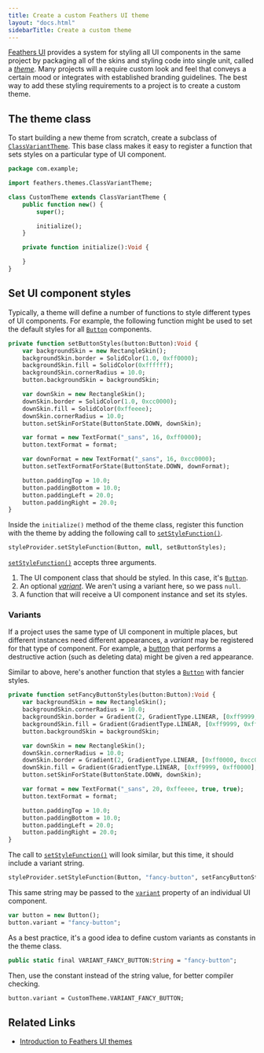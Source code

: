 ```yaml
---
title: Create a custom Feathers UI theme
layout: "docs.html"
sidebarTitle: Create a custom theme
---
```


[Feathers UI](/) provides a system for styling all UI components in the same project by packaging all of the skins and styling code into single unit, called a [_theme_](./themes.md). Many projects will a require custom look and feel that conveys a certain mood or integrates with established branding guidelines. The best way to add these styling requirements to a project is to create a custom theme.

## The theme class

To start building a new theme from scratch, create a subclass of [`ClassVariantTheme`](https://api.feathersui.com/current/feathers/themes/ClassVariantTheme.html). This base class makes it easy to register a function that sets styles on a particular type of UI component.

```haxe
package com.example;

import feathers.themes.ClassVariantTheme;

class CustomTheme extends ClassVariantTheme {
    public function new() {
        super();

        initialize();
    }

    private function initialize():Void {

    }
}
```

## Set UI component styles

Typically, a theme will define a number of functions to style different types of UI components. For example, the following function might be used to set the default styles for all [`Button`](./button.md) components.

```haxe
private function setButtonStyles(button:Button):Void {
    var backgroundSkin = new RectangleSkin();
    backgroundSkin.border = SolidColor(1.0, 0xff0000);
    backgroundSkin.fill = SolidColor(0xffffff);
    backgroundSkin.cornerRadius = 10.0;
    button.backgroundSkin = backgroundSkin;

    var downSkin = new RectangleSkin();
    downSkin.border = SolidColor(1.0, 0xcc0000);
    downSkin.fill = SolidColor(0xffeeee);
    downSkin.cornerRadius = 10.0;
    button.setSkinForState(ButtonState.DOWN, downSkin);

    var format = new TextFormat("_sans", 16, 0xff0000);
    button.textFormat = format;

    var downFormat = new TextFormat("_sans", 16, 0xcc0000);
    button.setTextFormatForState(ButtonState.DOWN, downFormat);

    button.paddingTop = 10.0;
    button.paddingBottom = 10.0;
    button.paddingLeft = 20.0;
    button.paddingRight = 20.0;
}
```

Inside the `initialize()` method of the theme class, register this function with the theme by adding the following call to [`setStyleFunction()`](https://api.feathersui.com/current/feathers/style/ClassVariantStyleProvider.html#setStyleFunction).

```haxe
styleProvider.setStyleFunction(Button, null, setButtonStyles);
```

[`setStyleFunction()`](https://api.feathersui.com/current/feathers/style/ClassVariantStyleProvider.html#setStyleFunction) accepts three arguments.

1. The UI component class that should be styled. In this case, it's [`Button`](./button.md).
2. An optional [_variant_](#variants). We aren't using a variant here, so we pass `null`.
3. A function that will receive a UI component instance and set its styles.

### Variants

If a project uses the same type of UI component in multiple places, but different instances need different appearances, a _variant_ may be registered for that type of component. For example, a [button](./button.md) that performs a destructive action (such as deleting data) might be given a red appearance.

Similar to above, here's another function that styles a [`Button`](./button.md) with fancier styles.

```haxe
private function setFancyButtonStyles(button:Button):Void {
    var backgroundSkin = new RectangleSkin();
    backgroundSkin.cornerRadius = 10.0;
    backgroundSkin.border = Gradient(2, GradientType.LINEAR, [0xff9999, 0xcc0000], [1.0, 1.0], [0, 255], 90 * Math.PI / 180);
    backgroundSkin.fill = Gradient(GradientType.LINEAR, [0xff9999, 0xff0000], [1.0, 1.0], [0, 255], 90 * Math.PI / 180);
    button.backgroundSkin = backgroundSkin;

    var downSkin = new RectangleSkin();
    downSkin.cornerRadius = 10.0;
    downSkin.border = Gradient(2, GradientType.LINEAR, [0xff0000, 0xcc0000], [1.0, 1.0], [0, 255], 90 * Math.PI / 180);
    downSkin.fill = Gradient(GradientType.LINEAR, [0xff9999, 0xff0000], [1.0, 1.0], [0, 255], 270 * Math.PI / 180);
    button.setSkinForState(ButtonState.DOWN, downSkin);

    var format = new TextFormat("_sans", 20, 0xffeeee, true, true);
    button.textFormat = format;

    button.paddingTop = 10.0;
    button.paddingBottom = 10.0;
    button.paddingLeft = 20.0;
    button.paddingRight = 20.0;
}
```

The call to [`setStyleFunction()`](https://api.feathersui.com/current/feathers/style/ClassVariantStyleProvider.html#setStyleFunction) will look similar, but this time, it should include a variant string.

```haxe
styleProvider.setStyleFunction(Button, "fancy-button", setFancyButtonStyles);
```

This same string may be passed to the [`variant`](https://api.feathersui.com/current/feathers/core/FeathersControl.html#variant) property of an individual UI component.

```haxe
var button = new Button();
button.variant = "fancy-button";
```

As a best practice, it's a good idea to define custom variants as constants in the theme class.

```haxe
public static final VARIANT_FANCY_BUTTON:String = "fancy-button";
```

Then, use the constant instead of the string value, for better compiler checking.

```haxe
button.variant = CustomTheme.VARIANT_FANCY_BUTTON;
```

## Related Links

- [Introduction to Feathers UI themes](./themes.md)
